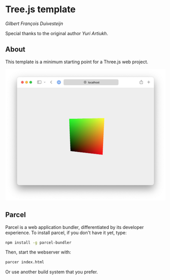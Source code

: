 # Tree.js template
_Gilbert François Duivesteijn_

Special thanks to the original author _Yuri Artiukh_.

## About

This template is a minimum starting point for a Three.js web project.

<img src="assets/screenshot.png" alt="screenshot" style="width:600px;" />


## Parcel

Parcel is a web application bundler, differentiated by its developer experience. To install parcel, if you don't have it yet, type:

```sh
npm install -g parcel-bundler
```

Then, start the webserver with:

```sh
parcer index.html
```

Or use another build system that you prefer.
